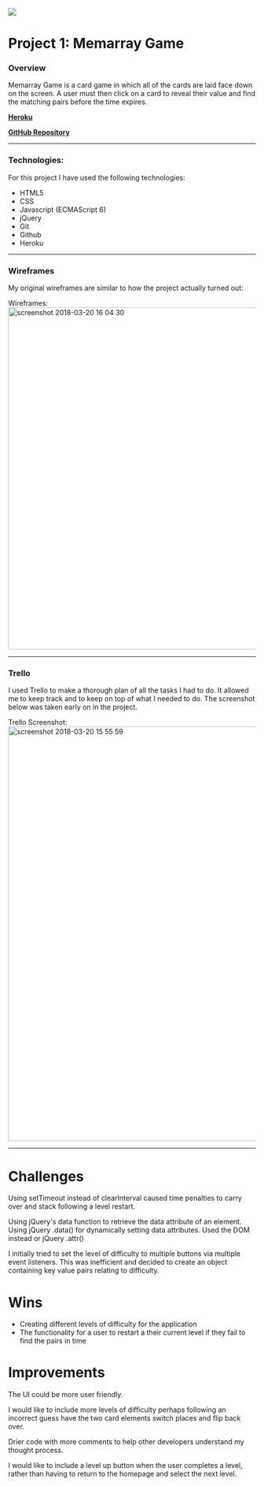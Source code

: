 ![](https://ga-dash.s3.amazonaws.com/production/assets/logo-9f88ae6c9c3871690e33280fcf557f33.png)

# Project 1: Memarray Game

### Overview

Memarray Game is a card game in which all of the cards are laid face down on the screen. A user must then click on a card to reveal their value and find the matching pairs before the time expires.

[**Heroku**](https://dashboard.heroku.com/apps/memarray-game)

[**GitHub Repository**](https://github.com/adamsouthey/wdi-first-project)   

---

### Technologies:

For this project I have used the following technologies:

* HTML5
* CSS
* Javascript (ECMAScript 6)
* jQuery
* Git
* Github
* Heroku

---
### Wireframes

My original wireframes are similar to how the project actually turned out:  

Wireframes:
<img width="695" alt="screenshot 2018-03-20 16 04 30" src="https://user-images.githubusercontent.com/32818032/37666828-69328494-2c58-11e8-8e19-6b590c34f118.png">

---

### Trello

I used Trello to make a thorough plan of all the tasks I had to do. It allowed me to keep track and to keep on top of what I needed to do. The screenshot below was taken early on in the project.

Trello Screenshot:
<img width="842" alt="screenshot 2018-03-20 15 55 59" src="https://user-images.githubusercontent.com/32818032/37666324-374bcd4c-2c57-11e8-9186-733f84aace58.png">

---


# Challenges
Using setTimeout instead of clearInterval caused time penalties to carry over and stack following a level restart.

Using jQuery's data function to retrieve the data attribute of an element. Using jQuery .data() for dynamically setting data attributes. Used the DOM instead or jQuery .attr()

I initially tried to set the level of difficulty to multiple buttons via multiple event listeners. This was inefficient and decided to create an object containing key value pairs relating to difficulty.

# Wins
- Creating different levels of difficulty for the application
- The functionality for a user to restart a their current level if they fail to find the pairs in time


# Improvements
The UI could be more user friendly.

I would like to include more levels of difficulty perhaps following an incorrect guess have the two card elements switch places and flip back over.

Drier code with more comments to help other developers understand my thought process.

I would like to include a level up button when the user completes a level, rather than having to return to the homepage and select the next level.









